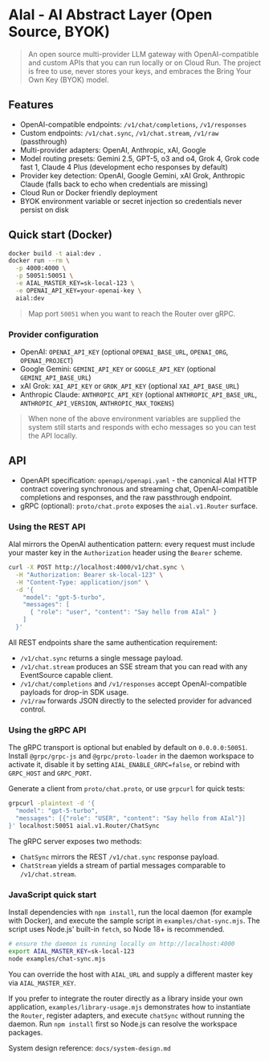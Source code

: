 # AIal - AI Abstract Layer (Open Source, BYOK)

> An open source multi-provider LLM gateway with OpenAI-compatible and custom APIs that you can run locally or on Cloud Run.
> The project is free to use, never stores your keys, and embraces the Bring Your Own Key (BYOK) model.

## Features
- OpenAI-compatible endpoints: `/v1/chat/completions`, `/v1/responses`
- Custom endpoints: `/v1/chat.sync`, `/v1/chat.stream`, `/v1/raw` (passthrough)
- Multi-provider adapters: OpenAI, Anthropic, xAI, Google
- Model routing presets: Gemini 2.5, GPT-5, o3 and o4, Grok 4, Grok code fast 1, Claude 4 Plus (development echo responses by default)
- Provider key detection: OpenAI, Google Gemini, xAI Grok, Anthropic Claude (falls back to echo when credentials are missing)
- Cloud Run or Docker friendly deployment
- BYOK environment variable or secret injection so credentials never persist on disk

## Quick start (Docker)
```bash
docker build -t aial:dev .
docker run --rm \
  -p 4000:4000 \
  -p 50051:50051 \
  -e AIAL_MASTER_KEY=sk-local-123 \
  -e OPENAI_API_KEY=your-openai-key \
  aial:dev
```

> Map port `50051` when you want to reach the Router over gRPC.

### Provider configuration
- OpenAI: `OPENAI_API_KEY` (optional `OPENAI_BASE_URL`, `OPENAI_ORG`, `OPENAI_PROJECT`)
- Google Gemini: `GEMINI_API_KEY` or `GOOGLE_API_KEY` (optional `GEMINI_API_BASE_URL`)
- xAI Grok: `XAI_API_KEY` or `GROK_API_KEY` (optional `XAI_API_BASE_URL`)
- Anthropic Claude: `ANTHROPIC_API_KEY` (optional `ANTHROPIC_API_BASE_URL`, `ANTHROPIC_API_VERSION`, `ANTHROPIC_MAX_TOKENS`)

> When none of the above environment variables are supplied the system still starts and responds with echo messages so you can test the API locally.

## API
- OpenAPI specification: `openapi/openapi.yaml` - the canonical AIal HTTP contract covering synchronous and streaming chat, OpenAI-compatible completions and responses, and the raw passthrough endpoint.
- gRPC (optional): `proto/chat.proto` exposes the `aial.v1.Router` surface.

### Using the REST API
AIal mirrors the OpenAI authentication pattern: every request must include your master key in the `Authorization` header using the `Bearer` scheme.

```bash
curl -X POST http://localhost:4000/v1/chat.sync \
  -H "Authorization: Bearer sk-local-123" \
  -H "Content-Type: application/json" \
  -d '{
    "model": "gpt-5-turbo",
    "messages": [
      { "role": "user", "content": "Say hello from AIal" }
    ]
  }'
```

All REST endpoints share the same authentication requirement:
- `/v1/chat.sync` returns a single message payload.
- `/v1/chat.stream` produces an SSE stream that you can read with any EventSource capable client.
- `/v1/chat/completions` and `/v1/responses` accept OpenAI-compatible payloads for drop-in SDK usage.
- `/v1/raw` forwards JSON directly to the selected provider for advanced control.

### Using the gRPC API
The gRPC transport is optional but enabled by default on `0.0.0.0:50051`. Install `@grpc/grpc-js` and `@grpc/proto-loader` in the daemon workspace to activate it, disable it by setting `AIAL_ENABLE_GRPC=false`, or rebind with `GRPC_HOST` and `GRPC_PORT`.

Generate a client from `proto/chat.proto`, or use `grpcurl` for quick tests:

```bash
grpcurl -plaintext -d '{
  "model": "gpt-5-turbo",
  "messages": [{"role": "USER", "content": "Say hello from AIal"}]
}' localhost:50051 aial.v1.Router/ChatSync
```

The gRPC server exposes two methods:
- `ChatSync` mirrors the REST `/v1/chat.sync` response payload.
- `ChatStream` yields a stream of partial messages comparable to `/v1/chat.stream`.

### JavaScript quick start
Install dependencies with `npm install`, run the local daemon (for example with Docker), and execute the sample script in `examples/chat-sync.mjs`. The script uses Node.js' built-in `fetch`, so Node 18+ is recommended.

```bash
# ensure the daemon is running locally on http://localhost:4000
export AIAL_MASTER_KEY=sk-local-123
node examples/chat-sync.mjs
```

You can override the host with `AIAL_URL` and supply a different master key via `AIAL_MASTER_KEY`.

If you prefer to integrate the router directly as a library inside your own application, `examples/library-usage.mjs` demonstrates how to instantiate the `Router`, register adapters, and execute `chatSync` without running the daemon. Run `npm install` first so Node.js can resolve the workspace packages.

System design reference: `docs/system-design.md`
